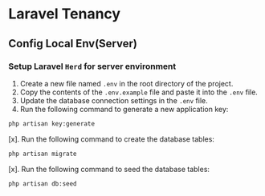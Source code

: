# Laravel Tenancy

## Config Local Env(Server)

### Setup Laravel `Herd` for server environment

1. Create a new file named `.env` in the root directory of the project.
2. Copy the contents of the `.env.example` file and paste it into the `.env` file.
3. Update the database connection settings in the `.env` file.
4. Run the following command to generate a new application key:

```bash
php artisan key:generate
```

[x]. Run the following command to create the database tables:

```bash
php artisan migrate
```

[x]. Run the following command to seed the database tables:

```bash
php artisan db:seed
```
